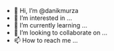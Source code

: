 - 👋 Hi, I’m @danikmurza
- 👀 I’m interested in ...
- 🌱 I’m currently learning ...
- 💞️ I’m looking to collaborate on ...
- 📫 How to reach me ...

<!---
danikmurza/danikmurza is a ✨ special ✨ repository because its `README.md` (this file) appears on your GitHub profile.
You can click the Preview link to take a look at your changes.
--->
